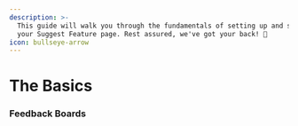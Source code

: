 ```yaml
---
description: >-
  This guide will walk you through the fundamentals of setting up and sharing
  your Suggest Feature page. Rest assured, we've got your back! 🚀
icon: bullseye-arrow
---
```


# The Basics

### Feedback Boards

